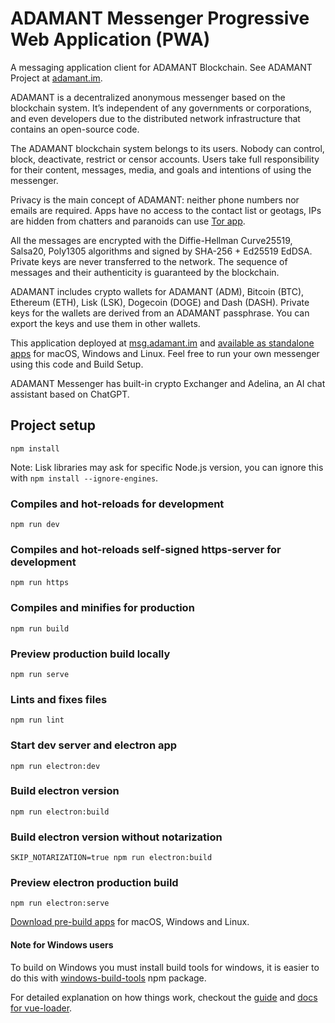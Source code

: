 # ADAMANT Messenger Progressive Web Application (PWA)

A messaging application client for ADAMANT Blockchain. See ADAMANT Project at [adamant.im](https://adamant.im).

ADAMANT is a decentralized anonymous messenger based on the blockchain system. It’s independent of any governments or corporations, and even developers due to the distributed network infrastructure that contains an open-source code.

The ADAMANT blockchain system belongs to its users. Nobody can control, block, deactivate, restrict or censor accounts. Users take full responsibility for their content, messages, media, and goals and intentions of using the messenger.

Privacy is the main concept of ADAMANT: neither phone numbers nor emails are required. Apps have no access to the contact list or geotags, IPs are hidden from chatters and paranoids can use [Tor app](http://adamant6457join2rxdkr2y7iqatar7n4n72lordxeknj435i4cjhpyd.onion).

All the messages are encrypted with the Diffie-Hellman Curve25519, Salsa20, Poly1305 algorithms and signed by SHA-256 + Ed25519 EdDSA. Private keys are never transferred to the network. The sequence of messages and their authenticity is guaranteed by the blockchain.

ADAMANT includes crypto wallets for ADAMANT (ADM), Bitcoin (BTC), Ethereum (ETH), Lisk (LSK), Dogecoin (DOGE) and Dash (DASH). Private keys for the wallets are derived from an ADAMANT passphrase. You can export the keys and use them in other wallets.

This application deployed at [msg.adamant.im](https://msg.adamant.im) and [available as standalone apps](https://adamant.im/#adm-apps) for macOS, Windows and Linux. Feel free to run your own messenger using this code and Build Setup.

ADAMANT Messenger has built-in crypto Exchanger and Adelina, an AI chat assistant based on ChatGPT.

## Project setup

```
npm install
```

Note: Lisk libraries may ask for specific Node.js version, you can ignore this with `npm install --ignore-engines`.

### Compiles and hot-reloads for development

```
npm run dev
```

### Compiles and hot-reloads self-signed https-server for development

```
npm run https
```

### Compiles and minifies for production

```
npm run build
```

### Preview production build locally

```
npm run serve
```

### Lints and fixes files

```
npm run lint
```

### Start dev server and electron app

```
npm run electron:dev
```

### Build electron version

```
npm run electron:build
```

### Build electron version without notarization

```
SKIP_NOTARIZATION=true npm run electron:build
```

### Preview electron production build

```
npm run electron:serve
```

[Download pre-build apps](https://adamant.im/#adm-apps) for macOS, Windows and Linux.

#### Note for Windows users

To build on Windows you must install build tools for windows, it is easier to do this with [windows-build-tools](https://github.com/felixrieseberg/windows-build-tools) npm package.

For detailed explanation on how things work, checkout the [guide](http://vuejs-templates.github.io/webpack/) and [docs for vue-loader](http://vuejs.github.io/vue-loader).
